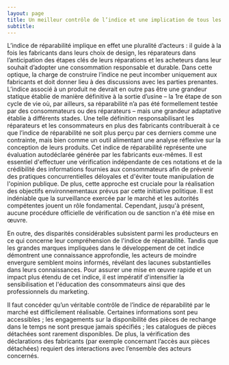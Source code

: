 ```yaml
---
layout: page
title: Un meilleur contrôle de l’indice et une implication de tous les acteurs 
subtitle: 
---
```


L’indice de réparabilité implique en effet une pluralité d’acteurs : il guide à la fois les fabricants dans leurs choix de design, les réparateurs dans l’anticipation des étapes clés de leurs réparations et les acheteurs dans leur souhait d’adopter une consommation responsable et durable. Dans cette optique, la charge de construire l’indice ne peut incomber uniquement aux fabricants et doit donner lieu à des discussions avec les parties prenantes. L’indice associé à un produit ne devrait en outre pas être une grandeur statique établie de manière définitive à la sortie d’usine – la 1re étape de son cycle de vie où, par ailleurs, sa réparabilité n’a pas été formellement testée par des consommateurs ou des réparateurs – mais une grandeur adaptative établie à différents stades. Une telle définition responsabilisant les réparateurs et les consommateurs en plus des fabricants contribuerait à ce que l’indice de réparabilité ne soit plus perçu par ces derniers comme une contrainte, mais bien comme un outil alimentant une analyse réflexive sur la conception de leurs produits.
Cet indice de réparabilité représente une évaluation autodéclarée générée par les fabricants eux-mêmes. Il est essentiel d'effectuer une vérification indépendante de ces notations et de la crédibilité des informations fournies aux consommateurs afin de prévenir des pratiques concurrentielles déloyales et d'éviter toute manipulation de l'opinion publique. De plus, cette approche est cruciale pour la réalisation des objectifs environnementaux prévus par cette initiative politique. Il est indéniable que la surveillance exercée par le marché et les autorités compétentes jouent un rôle fondamental. Cependant, jusqu'à présent, aucune procédure officielle de vérification ou de sanction n'a été mise en œuvre.

En outre, des disparités considérables subsistent parmi les producteurs en ce qui concerne leur compréhension de l'indice de réparabilité. Tandis que les grandes marques impliquées dans le développement de cet indice démontrent une connaissance approfondie, les acteurs de moindre envergure semblent moins informés, révélant des lacunes substantielles dans leurs connaissances. Pour assurer une mise en œuvre rapide et un impact plus étendu de cet indice, il est impératif d'intensifier la sensibilisation et l'éducation des consommateurs ainsi que des professionnels du marketing.

Il faut concéder qu’un véritable contrôle de l’indice de réparabilité par le marché est difficilement réalisable. Certaines informations sont peu accessibles ; les engagements sur la disponibilité des pièces de rechange dans le temps ne sont presque jamais spécifiés ; les catalogues de pièces détachées sont rarement disponibles. De plus, la vérification des déclarations des fabricants (par exemple concernant l’accès aux pièces détachées) requiert des interactions avec l’ensemble des acteurs concernés.
